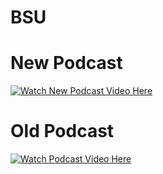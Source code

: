 # BSU
# New Podcast  
[![Watch New Podcast Video Here](https://img.youtube.com/vi/IEI-jxkghJU/0.jpg)](https://www.youtube.com/embed/IEI-jxkghJU?autoplay=1&loop=1)
# Old Podcast  
[![Watch Podcast Video Here](https://img.youtube.com/vi/98_LY3ECEl0/0.jpg)](https://www.youtube.com/embed/98_LY3ECEl0?autoplay=1&loop=1)
